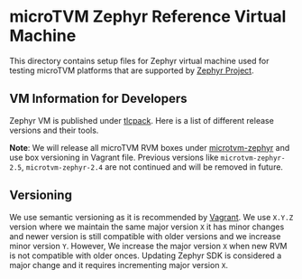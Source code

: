 <!--- Licensed to the Apache Software Foundation (ASF) under one -->
<!--- or more contributor license agreements.  See the NOTICE file -->
<!--- distributed with this work for additional information -->
<!--- regarding copyright ownership.  The ASF licenses this file -->
<!--- to you under the Apache License, Version 2.0 (the -->
<!--- "License"); you may not use this file except in compliance -->
<!--- with the License.  You may obtain a copy of the License at -->

<!---   http://www.apache.org/licenses/LICENSE-2.0 -->

<!--- Unless required by applicable law or agreed to in writing, -->
<!--- software distributed under the License is distributed on an -->
<!--- "AS IS" BASIS, WITHOUT WARRANTIES OR CONDITIONS OF ANY -->
<!--- KIND, either express or implied.  See the License for the -->
<!--- specific language governing permissions and limitations -->
<!--- under the License. -->

# microTVM Zephyr Reference Virtual Machine

This directory contains setup files for Zephyr virtual machine used for testing microTVM platforms
that are supported by [Zephyr Project](https://zephyrproject.org/).

## VM Information for Developers
Zephyr VM is published under [tlcpack](https://app.vagrantup.com/tlcpack).
Here is a list of different release versions and their tools.

**Note**: We will release all microTVM RVM boxes under [microtvm-zephyr](https://app.vagrantup.com/tlcpack/boxes/microtvm-zephyr) and use box versioning in Vagrant file. Previous versions like `microtvm-zephyr-2.5`, `microtvm-zephyr-2.4` are not continued and will be removed in future.

## Versioning
We use semantic versioning as it is recommended by [Vagrant](https://www.vagrantup.com/docs/boxes/versioning). We use `X.Y.Z` version where we maintain the same major version `X` it has minor changes and newer version is still compatible with older versions and we increase minor version `Y`. However, We increase the major version `X` when new RVM is not compatible with older onces. Updating Zephyr SDK is considered a major change and it requires incrementing major version `X`.
